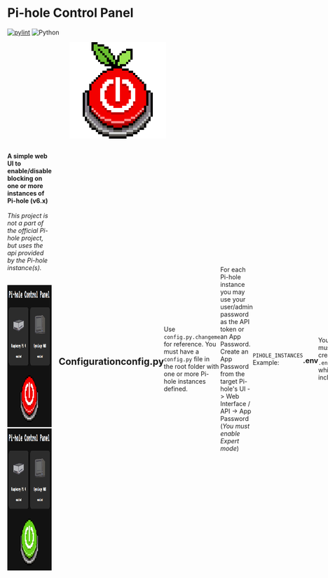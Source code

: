 # Pi-hole Control Panel

[![pylint](https://img.shields.io/github/actions/workflow/status/anthonymonforte/pihole-control-panel/pylint.yml?branch=main&label=pylint)](https://github.com/anthonymonforte/pihole-control-panel/actions/workflows/pylint.yml?query=branch%3Amain)
![Python](https://img.shields.io/badge/python-3.12%2B-blue?logo=python)

<p align="center">
  <img src="static/images/pi-panel-logo-off.png" alt="Pi-hole Control Panel" width="220" height="220">
</p>
<div style="display: flex; align-items: center;">
  <div style="flex: 3; padding-right: 1rem;">
    <p>
      <strong>A simple web UI to enable/disable blocking on one or more instances of Pi-hole (v6.x)</strong>
      <br>
      <br>
      <i>This project is not a part of the official Pi-hole project, but uses the api provided by the Pi-hole instance(s).</i>
      <br>
      <br>
    </p>
    <div style="flex: 1; text-align: right;">      
        <img src="static/images/UI.png" alt="Pi-hole Control Panel UI Off" width="250" height="324" margin=10px>        
        <img src="static/images/UI-On.png" alt="Pi-hole Control Panel UI On" width="250" height="324">      
    </div>
  </div>
<br>

## Configuration

## config.py

Use `config.py.changeme` for reference.  You must have a `config.py` file in the root folder with one or more Pi-hole instances defined.

For each Pi-hole instance you may use your user/admin password as the API token or an App Password.  Create an App Password from the target Pi-hole's UI -> Web Interface / API -> App Password (_You must enable Expert mode_)

| Name      | Default | Required | Example Value                                    | Description                                             |
|-----------|---------|----------|--------------------------------------------------|---------------------------------------------------------|
| `PIHOLE_INSTANCES` | `{}` | Yes | <i>See below</i> | Configuration for each Pi-hole instances.  Must have at least one entry. |
| `FLASK_SECRET_KEY` | n/a | Yes | `os.environ.get("FLASK_SECRET_KEY")` <br><i>if defined in .env file</i></br> | Secret key for Flask instance |
| `BLOCKING_DISABLE_DURATION` | `None` | No | `300` | Duration in seconds that blocking will revert to enabled after disabling.<br>If not defined then blocking is disabled indefinitely.</br> |
| `BLOCKING_ENABLE_DURATION` | `None` | No | `None` | Duration in seconds that blocking will revert to disabled after enabling.<br>If not defined then blocking is enabled indefinitely.</br> |

`PIHOLE_INSTANCES` Example:
```yaml
    "primary": {
        "domain": "pihole.yourdomain.net",
        "token": os.environ.get("PIHOLE_API_TOKEN"),
        "name": "Raspberry Pi 4",
        "location": "Office",
        "image": "/images/device/pi-case.png",
        "api_version": "v6"
    },
    "secondary": {
        "domain": "nas-pihole.yourdomain.net",
        "token": os.environ.get("NAS_API_TOKEN"),
        "name": "NAS",
        "location": "Server Room",
        "image": "/images/device/nas.png",
        "api_version": "v6"
    }
```

### .env

You must create a `.env` file which includes:
```
FLASK_SECRET_KEY=your secret key value
```

You can use python to generate a secret key value:
```bash
python3 -c "import secrets; print(secrets.token_hex(32))"
```

## Installation
You can create and run a Docker image with:
```bash
docker compose up -d --build
```

## Local Development

You can run it directly with:
```bash
flask run --host=0.0.0.0 --port=5000

```

Example Pylint commands:
```bash
pylint app.py services/ pihole/ utils/

pylint ./**/*.py --ignore=config.py --ignore-paths=venv
```

## License

- **Code**: GPLv3 — see [LICENSE](/LICENSES/LICENSE)
- **Images**: [CC BY-NC 4.0](https://creativecommons.org/licenses/by-nc/4.0/) — see [LICENSES/images.txt](LICENSES/images.txt)
